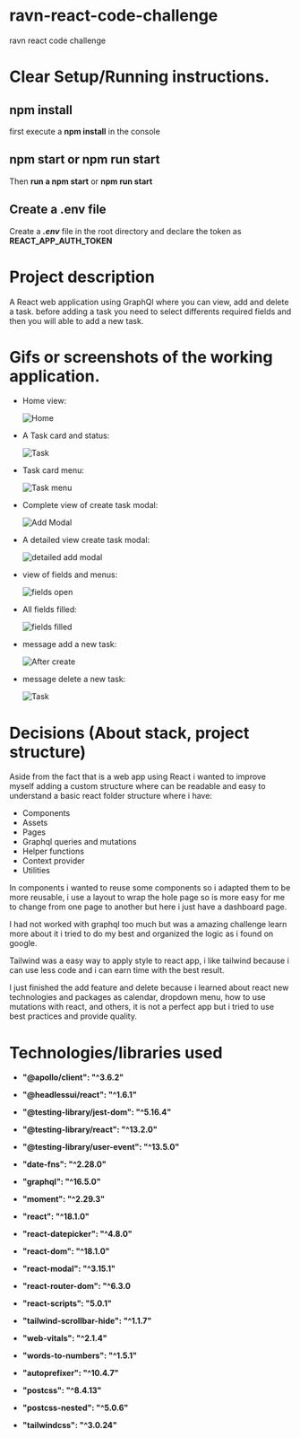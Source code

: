# ravn-react-code-challenge

ravn react code challenge

# Clear Setup/Running instructions.

## npm install

first execute a **npm install** in the console

## npm start or npm run start

Then **run a npm start** or **npm run start**

## Create a .env file

Create a **_.env_** file in the root directory and declare the token as **REACT_APP_AUTH_TOKEN**

# Project description

A React web application using GraphQl where you can view, add and delete a task. before adding a task you need to select differents required fields and then you will able to add a new task.

# Gifs or screenshots of the working application.

- Home view:

  ![Home](/src/assets/images/part1.png)

- A Task card and status:

  ![Task](/src/assets/images/part2.png)

- Task card menu:

  ![Task menu](/src/assets/images/part3.png)

- Complete view of create task modal:

  ![Add Modal](/src/assets/images/part4.png)

- A detailed view create task modal:

  ![detailed add modal](/src/assets/images/part5.png)

- view of fields and menus:

  ![fields open](/src/assets/images/part6.png)

- All fields filled:

  ![fields filled](/src/assets/images/part7.png)

- message add a new task:

  ![After create](/src/assets/images/part8.png)

- message delete a new task:

  ![Task](/src/assets/images/part9.png)

# Decisions (About stack, project structure)

Aside from the fact that is a web app using React i wanted to improve myself adding a custom structure where can be readable and easy to understand a basic react folder structure where i have:

- Components
- Assets
- Pages
- Graphql queries and mutations
- Helper functions
- Context provider
- Utilities

In components i wanted to reuse some components so i adapted them to be more reusable, i use a layout to wrap the hole page so is more easy for me to change from one page to another but here i just have a dashboard page.

I had not worked with graphql too much but was a amazing challenge learn more about it i tried to do my best and organized the logic as i found on google.

Tailwind was a easy way to apply style to react app, i like tailwind because i can use less code and i can earn time with the best result.

I just finished the add feature and delete because i learned about react new technologies and packages as calendar, dropdown menu, how to use mutations with react, and others, it is not a perfect app but i tried to use best practices and provide quality.

# Technologies/libraries used

- **"@apollo/client": "^3.6.2"**

- **"@headlessui/react": "^1.6.1"**
- **"@testing-library/jest-dom": "^5.16.4"**
- **"@testing-library/react": "^13.2.0"**
- **"@testing-library/user-event": "^13.5.0"**
- **"date-fns": "^2.28.0"**
- **"graphql": "^16.5.0"**
- **"moment": "^2.29.3"**
- **"react": "^18.1.0"**
- **"react-datepicker": "^4.8.0"**
- **"react-dom": "^18.1.0"**
- **"react-modal": "^3.15.1"**
- **"react-router-dom": "^6.3.0**
- **"react-scripts": "5.0.1"**
- **"tailwind-scrollbar-hide": "^1.1.7"**
- **"web-vitals": "^2.1.4"**
- **"words-to-numbers": "^1.5.1"**
- **"autoprefixer": "^10.4.7"**
- **"postcss": "^8.4.13"**
- **"postcss-nested": "^5.0.6"**
- **"tailwindcss": "^3.0.24"**
